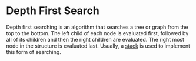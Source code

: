 # Depth First Search
Depth first searching is an algorithm that searches a tree or graph from the top to the bottom. The left child of each node is evaluated first, followed by all of its children and then the right children are evaluated. The right most node in the structure is evaluated last. Usually, a [stack](https://github.com/aspittel/coding_cheat_sheets/blob/master/data_structures/stack.md) is used to implement this form of searching.